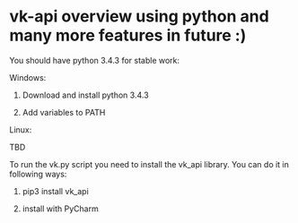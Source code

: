 # vk-api overview using python and many more features in future :)

You should have python 3.4.3 for stable work:

Windows:

1. Download and install python 3.4.3

2. Add variables to PATH

Linux:

TBD

To run the vk.py script you need to install the vk_api library. You can do it in following ways:

1. pip3 install vk_api

2. install with PyCharm
